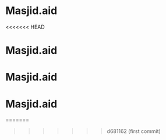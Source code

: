 # Masjid.aid
<<<<<<< HEAD
# Masjid.aid
# Masjid.aid
# Masjid.aid
=======
>>>>>>> d681162 (first commit)
